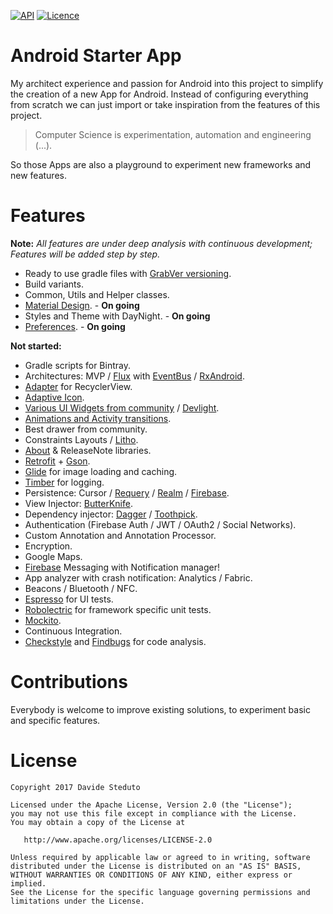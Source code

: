 [![API](https://img.shields.io/badge/API-19%2B-green.svg?style=flat)](https://android-arsenal.com/api?level=19)
[![Licence](https://img.shields.io/badge/Licence-Apache2-blue.svg)](http://www.apache.org/licenses/LICENSE-2.0)

# Android Starter App
My architect experience and passion for Android into this project to simplify the creation of a new App for Android.
Instead of configuring everything from scratch we can just import or take inspiration from the features of this project.

> Computer Science is experimentation, automation and engineering (...).

So those Apps are also a playground to experiment new frameworks and new features.

# Features
**Note:** _All features are under deep analysis with continuous development; Features will be added step by step._
- Ready to use gradle files with [GrabVer versioning](https://github.com/davideas/GrabVer).
- Build variants.
- Common, Utils and Helper classes.
- [Material Design](https://material.io/). - **On going**
- Styles and Theme with DayNight. - **On going**
- [Preferences](https://medium.com/@JakobUlbrich/building-a-settings-screen-for-android-part-1-5959aa49337c). - **On going**

**Not started:**
- Gradle scripts for Bintray.
- Architectures: MVP / [Flux](http://lgvalle.xyz/2015/08/04/flux-architecture/) with [EventBus](http://greenrobot.org/eventbus/) / [RxAndroid](https://github.com/ReactiveX/RxAndroid).
- [Adapter](https://github.com/davideas/FlexibleAdapter) for RecyclerView.
- [Adaptive Icon](https://developer.android.com/preview/features/adaptive-icons.html).
- [Various UI Widgets from community](https://github.com/davideas?tab=stars) / [Devlight](https://github.com/Devlight).
- [Animations and Activity transitions](https://github.com/davideas?page=1&tab=stars&utf8=%E2%9C%93&q=transition).
- Best drawer from community.
- Constraints Layouts / [Litho](http://fblitho.com/).
- [About](https://github.com/davideas?page=1&tab=stars&utf8=%E2%9C%93&q=about) & ReleaseNote libraries.
- [Retrofit](http://square.github.io/retrofit/) + [Gson](https://github.com/google/gson).
- [Glide](https://github.com/bumptech/glide) for image loading and caching.
- [Timber](https://github.com/JakeWharton/timber) for logging.
- Persistence: Cursor / [Requery](https://github.com/requery/requery/) / [Realm](https://realm.io/docs/java/latest/) / [Firebase](https://firebase.google.com/products/).
- View Injector: [ButterKnife](https://github.com/JakeWharton/butterknife).
- Dependency injector: [Dagger](http://google.github.io/dagger/) / [Toothpick](https://github.com/stephanenicolas/toothpick).
- Authentication (Firebase Auth / JWT / OAuth2 / Social Networks).
- Custom Annotation and Annotation Processor.
- Encryption.
- Google Maps.
- [Firebase](https://github.com/firebase/quickstart-android) Messaging with Notification manager!
- App analyzer with crash notification: Analytics / Fabric.
- Beacons / Bluetooth / NFC.
- [Espresso](https://google.github.io/android-testing-support-library/) for UI tests.
- [Robolectric](http://robolectric.org/) for framework specific unit tests.
- [Mockito](http://mockito.org/).
- Continuous Integration.
- [Checkstyle](http://checkstyle.sourceforge.net/) and [Findbugs](http://findbugs.sourceforge.net/) for code analysis.

# Contributions
Everybody is welcome to improve existing solutions, to experiment basic and specific features.

# License

    Copyright 2017 Davide Steduto

    Licensed under the Apache License, Version 2.0 (the "License");
    you may not use this file except in compliance with the License.
    You may obtain a copy of the License at

       http://www.apache.org/licenses/LICENSE-2.0

    Unless required by applicable law or agreed to in writing, software
    distributed under the License is distributed on an "AS IS" BASIS,
    WITHOUT WARRANTIES OR CONDITIONS OF ANY KIND, either express or implied.
    See the License for the specific language governing permissions and
    limitations under the License.